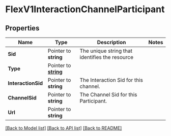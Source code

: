 # FlexV1InteractionChannelParticipant

## Properties

Name | Type | Description | Notes
------------ | ------------- | ------------- | -------------
**Sid** | Pointer to **string** | The unique string that identifies the resource |
**Type** | Pointer to [**string**](InteractionChannelParticipantEnumType.md) |  |
**InteractionSid** | Pointer to **string** | The Interaction Sid for this channel. |
**ChannelSid** | Pointer to **string** | The Channel Sid for this Participant. |
**Url** | Pointer to **string** |  |

[[Back to Model list]](../README.md#documentation-for-models) [[Back to API list]](../README.md#documentation-for-api-endpoints) [[Back to README]](../README.md)


